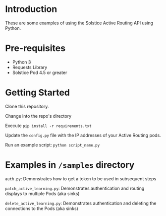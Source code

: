 # Introduction

These are some examples of using the Solstice Active Routing API using Python.

# Pre-requisites

* Python 3
* Requests Library
* Solstice Pod 4.5 or greater

# Getting Started

Clone this repository.

Change into the repo's directory

Execute `pip install -r requirements.txt`

Update the `config.py` file with the IP addresses of your Active Routing pods.

Run an example script: `python script_name.py`

# Examples in `/samples` directory

`auth.py`: Demonstrates how to get a token to be used in subsequent steps

`patch_active_learning.py`: Demonstrates authentication and routing displays to multiple Pods (aka sinks)

`delete_active_learning.py`: Demonstrates authentication and deleting the connections to the Pods (aka sinks)